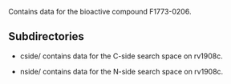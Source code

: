 Contains data for the bioactive compound F1773-0206.

## Subdirectories

- cside/ contains data for the C-side search space on rv1908c.

- nside/ contains data for the N-side search space on rv1908c.

